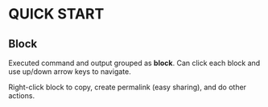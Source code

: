 # QUICK START

## Block

Executed command and output grouped as **block**. Can click each block and use up/down arrow keys to navigate.

Right-click block to copy, create permalink (easy sharing), and do other actions.
